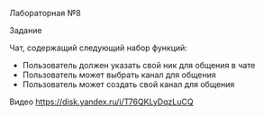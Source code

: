 Лабораторная №8

Задание

 Чат, содержащий следующий набор функций:
   - Пользователь должен указать свой ник для общения в чате 
   - Пользователь может выбрать канал для общения 
   - Пользователь может создать свой канал для общения 

Видео
https://disk.yandex.ru/i/T76QKLyDqzLuCQ
